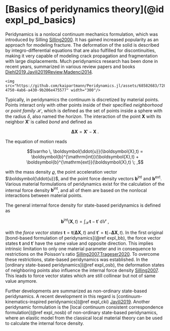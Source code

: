 # [Basics of peridynamics theory](@id expl_pd_basics)

Peridynamics is a nonlocal continuum mechanics formulation, which was introduced by Silling [Silling2000](@cite).
It has gained increased popularity as an approach for modeling fracture.
The deformation of the solid is described by integro-differential equations that are also fulfilled for discontinuities, making it very capable of modeling crack propagation and fragmentation with large displacements.
Much peridynamics research has been done in recent years, summarized in various review papers and books [Diehl2019,Javili2019Review,Madenci2014](@cite).

```@raw html
<img src="https://github.com/kaipartmann/Peridynamics.jl/assets/68582683/728da1f0-4750-4ab6-a430-9b206e475577" width="300"/>
```

Typically, in peridynamics the continuum is discretized by material points.
Points interact only with other points inside of their specified *neighborhood* or *point family* $\mathcal{H}$, which is defined as the set of points inside a sphere with the radius $\delta$, also named the *horizon*.
The interaction of the point $\boldsymbol{X}$ with its neighbor $\boldsymbol{X}'$ is called *bond* and defined as
```math
\boldsymbol{\Delta X} = \boldsymbol{X}' - \boldsymbol{X} \; .
```
The equation of motion reads
```math
\varrho \, \boldsymbol{\ddot{u}}(\boldsymbol{X},t) = \boldsymbol{b}^{\mathrm{int}}(\boldsymbol{X},t) + \boldsymbol{b}^{\mathrm{ext}}(\boldsymbol{X},t) \; ,
```
with the mass density $\varrho$, the point acceleration vector $\boldsymbol{\ddot{u}}$, and the point force density vectors $\boldsymbol{b}^{\mathrm{int}}$ and $\boldsymbol{b}^{\mathrm{ext}}$.
Various material formulations of peridynamics exist for the calculation of the internal force density $\boldsymbol{b}^{\mathrm{int}}$, and all of them are based on the nonlocal interactions between material points.

The general internal force density for state-based peridynamics is defined as
```math
\boldsymbol{b}^{\mathrm{int}} (\boldsymbol{X},t) = \int_\mathcal{H} \boldsymbol{t} - \boldsymbol{t}' \; \mathrm{d}V' \; ,
```
with the *force vector states* $\boldsymbol{t}=\boldsymbol{t}(\boldsymbol{\Delta X}, t)$ and $\boldsymbol{t}'=\boldsymbol{t}(-\boldsymbol{\Delta X}, t)$.
In the first original [bond-based formulation of peridynamics](@ref expl_bb), the force vector states $\boldsymbol{t}$ and  $\boldsymbol{t}'$ have the same value and opposite direction.
This implies intrinsic limitation to only one material parameter and in consequence to restrictions on the Poisson's ratio [Silling2007,Trageser2020](@cite).
To overcome these restrictions, state-based peridynamics was established.
In the [ordinary state-based peridynamics](@ref expl_osb), the deformation states of neighboring points also influence the internal force density [Silling2007](@cite).
This leads to force vector states which are still collinear but not of same value anymore.

Further developments are summarized as non-ordinary state-based peridynamics.
A recent development in this regard is [continuum-kinematics-inspired peridynamics](@ref expl_cki) [Javili2019](@cite).
Another peridynamic formulation is the [local continuum consistent correspondence formulation](@ref expl_nosb) of non-ordinary state-based peridynamics, where an elastic model from the classical local material theory can be used to calculate the internal force density.
